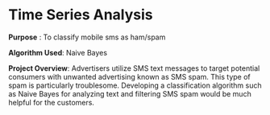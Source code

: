 # Time Series Analysis

**Purpose** : To classify mobile sms as ham/spam

**Algorithm Used**: Naive Bayes

**Project Overview**: Advertisers utilize SMS text messages to target potential consumers with unwanted
advertising known as SMS spam. This type of spam is particularly troublesome.
Developing a classification algorithm such as Naive Bayes for analyzing text and filtering SMS spam would be much helpful for the customers.